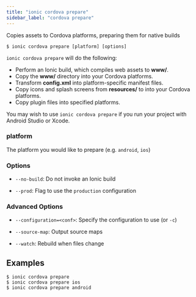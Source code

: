```yaml
---
title: "ionic cordova prepare"
sidebar_label: "cordova prepare"
---
```

<head>
  <title>Cordova Prepare: Copy iOS/Android Assets for Native Builds</title>
  <meta name="description" content="Ionic Cordova Prepare copies iOS and Android assets to Cordova platforms, preparing them for native builds. Read for examples and to learn more about usage." />
</head>



Copies assets to Cordova platforms, preparing them for native builds

```shell
$ ionic cordova prepare [platform] [options]
```

`ionic cordova prepare` will do the following:

- Perform an Ionic build, which compiles web assets to **www/**.
- Copy the **www/** directory into your Cordova platforms.
- Transform **config.xml** into platform-specific manifest files.
- Copy icons and splash screens from **resources/** to into your Cordova platforms.
- Copy plugin files into specified platforms.

You may wish to use `ionic cordova prepare` if you run your project with Android Studio or Xcode.

### platform
The platform you would like to prepare (e.g. `android`, `ios`)




### Options

 - `--no-build`: Do not invoke an Ionic build 
      
 - `--prod`: Flag to use the `production` configuration 
      


### Advanced Options

 - `--configuration=<conf>`: Specify the configuration to use (or `-c`)
      
 - `--source-map`: Output source maps 
      
 - `--watch`: Rebuild when files change 
      

## Examples

```shell
$ ionic cordova prepare 
$ ionic cordova prepare ios
$ ionic cordova prepare android
```
